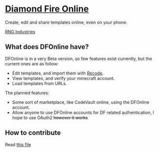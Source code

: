 # [Diamond Fire Online](https://dfonline.dev "DFOnline 0.0.1")
Create, edit and share templates online, even on your phone.

[RNG Industries](https://discord.gg/NqU6XnyVPA "Discord server")

## What does DFOnline have?

DFOnline is in a very Beta version, so few features exist currently, but the current ones are as follow:
- Edit templates, and import them with [Recode](https://github.com/homchom/recode/).
- View templates, and verify your minecraft account.
- Load templates from URLs.

The planned features:
- Some sort of marketplace, like CodeVault online, using the DFOnline account.
- Allow anyone to use DFOnline accounts for DF related authentication, I hope to use OAuth2 ~~however it works~~

## How to contribute
Read [this file](CONTRIBUTING.md)
